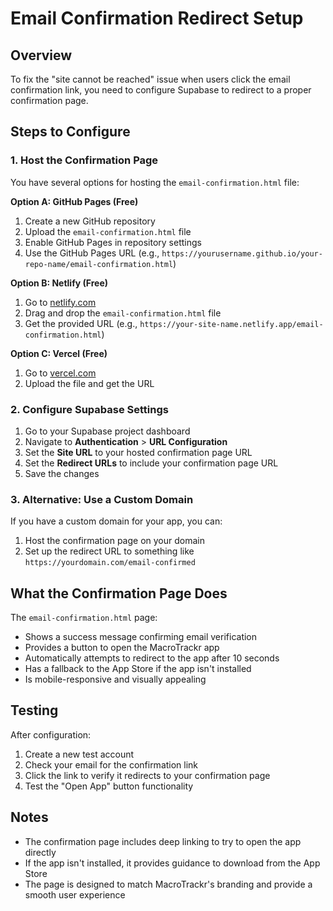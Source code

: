 # Email Confirmation Redirect Setup

## Overview
To fix the "site cannot be reached" issue when users click the email confirmation link, you need to configure Supabase to redirect to a proper confirmation page.

## Steps to Configure

### 1. Host the Confirmation Page
You have several options for hosting the `email-confirmation.html` file:

**Option A: GitHub Pages (Free)**
1. Create a new GitHub repository
2. Upload the `email-confirmation.html` file
3. Enable GitHub Pages in repository settings
4. Use the GitHub Pages URL (e.g., `https://yourusername.github.io/your-repo-name/email-confirmation.html`)

**Option B: Netlify (Free)**
1. Go to [netlify.com](https://netlify.com)
2. Drag and drop the `email-confirmation.html` file
3. Get the provided URL (e.g., `https://your-site-name.netlify.app/email-confirmation.html`)

**Option C: Vercel (Free)**
1. Go to [vercel.com](https://vercel.com)
2. Upload the file and get the URL

### 2. Configure Supabase Settings
1. Go to your Supabase project dashboard
2. Navigate to **Authentication** > **URL Configuration**
3. Set the **Site URL** to your hosted confirmation page URL
4. Set the **Redirect URLs** to include your confirmation page URL
5. Save the changes

### 3. Alternative: Use a Custom Domain
If you have a custom domain for your app, you can:
1. Host the confirmation page on your domain
2. Set up the redirect URL to something like `https://yourdomain.com/email-confirmed`

## What the Confirmation Page Does

The `email-confirmation.html` page:
- Shows a success message confirming email verification
- Provides a button to open the MacroTrackr app
- Automatically attempts to redirect to the app after 10 seconds
- Has a fallback to the App Store if the app isn't installed
- Is mobile-responsive and visually appealing

## Testing

After configuration:
1. Create a new test account
2. Check your email for the confirmation link
3. Click the link to verify it redirects to your confirmation page
4. Test the "Open App" button functionality

## Notes

- The confirmation page includes deep linking to try to open the app directly
- If the app isn't installed, it provides guidance to download from the App Store
- The page is designed to match MacroTrackr's branding and provide a smooth user experience
